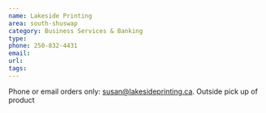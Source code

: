 ```yaml
---
name: Lakeside Printing
area: south-shuswap
category: Business Services & Banking
type: 
phone: 250-832-4431
email: 
url: 
tags:
---
```


Phone or email orders only: susan@lakesideprinting.ca. Outside pick up of product